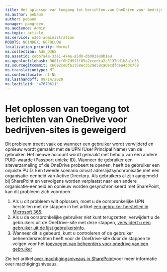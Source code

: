 ```yaml
---
title: Het oplossen van toegang tot berichten van OneDrive voor bedrijven-sites is geweigerd
ms.author: pebaum
author: pebaum
manager: pamgreen
ms.audience: Admin
ms.topic: article
ms.service: o365-administration
ROBOTS: NOINDEX, NOFOLLOW
localization_priority: Normal
ms.collection: Adm_O365
ms.assetid: cebb7a4a-33e1-474e-a5d0-dbd02a80b1e9
ms.openlocfilehash: 9001cf0b7d9f1f05a2ecedca2c3137dd1b8a1c38
ms.sourcegitcommit: c6692ce0fa1358ec3529e59ca0ecdfdea4cdc759
ms.translationtype: MT
ms.contentlocale: nl-NL
ms.lasthandoff: 09/14/2020
ms.locfileid: "47670611"
---
```

# <a name="troubleshooting-access-denied-messages-to-onedrive-for-business-sites"></a>Het oplossen van toegang tot berichten van OneDrive voor bedrijven-sites is geweigerd

Dit probleem treedt vaak op wanneer een gebruiker wordt verwijderd en opnieuw wordt gemaakt met de UPN (User Principal Name) van de gebruiker. Het nieuwe account wordt gemaakt met behulp van een andere PUID-waarde (Passport unieke ID). Wanneer de gebruiker een siteverzameling of de OneDrive probeert te openen, heeft de gebruiker een onjuiste PUID. Een tweede scenario omvat adreslijstsynchronisatie met een organisatie-eenheid van Active Directory. Als gebruikers al zijn aangemeld bij SharePoint en vervolgens worden verplaatst naar een andere organisatie-eenheid en opnieuw worden gesynchroniseerd met SharePoint, kan dit probleem zich voordoen.

1. Als u dit probleem wilt oplossen, moet u de oorspronkelijke UPN herstellen met de stappen in het artikel [een gebruiker herstellen in Microsoft 365](https://docs.microsoft.com/microsoft-365/admin/add-users/restore-user).
2. Als u de oorspronkelijke gebruiker niet kunt terugzetten, verwijdert u de gebruikers uit de OneDrive-site met deze stappen, [verwijdert u een gebruiker uit de lijst gebruikersinfo](). 
3. Wanneer dit is gebeurd, kunt u controleren of de gebruiker beheerdersrechten heeft voor de OneDrive-site door de stappen te volgen voor het [toevoegen van beheerders voor onedrive van een gebruiker](https://docs.microsoft.com/sharepoint/manage-user-profiles)

Zie het artikel [over machtigingsniveaus in SharePoint](https://docs.microsoft.com/sharepoint/understanding-permission-levels)voor meer informatie over machtigingsniveaus.
